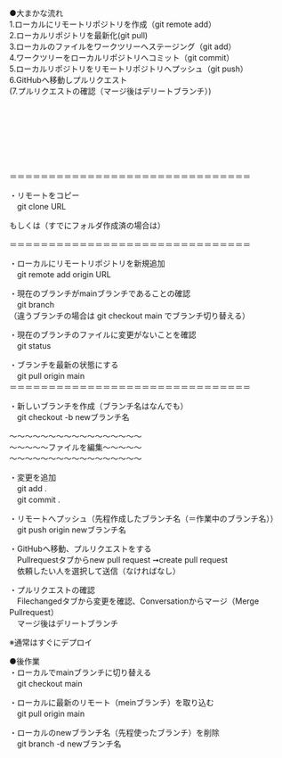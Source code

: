 ●大まかな流れ   
1.ローカルにリモートリポジトリを作成（git remote add）   <br>
2.ローカルリポジトリを最新化(git pull)   <br>
3.ローカルのファイルをワークツリーへステージング（git add）    　<br>
4.ワークツリーをローカルリポジトリへコミット（git commit）   <br>
5.ローカルリポジトリをリモートリポジトリへプッシュ（git push）    <br>
6.GitHubへ移動しプルリクエスト   <br>
(7.プルリクエストの確認（マージ後はデリートブランチ）)<br>

<br><br><br><br><br><br><br>
＝＝＝＝＝＝＝＝＝＝＝＝＝＝＝＝＝＝＝＝＝＝＝＝＝＝＝＝＝＝＝   


・リモートをコピー   
　git clone URL


もしくは（すでにフォルダ作成済の場合は）    

＝＝＝＝＝＝＝＝＝＝＝＝＝＝＝＝＝＝＝＝＝＝＝＝＝＝＝＝＝＝＝   

・ローカルにリモートリポジトリを新規追加    
　git remote add origin URL    

・現在のブランチがmainブランチであることの確認   
　git branch   
（違うブランチの場合は git checkout main でブランチ切り替える）   

・現在のブランチのファイルに変更がないことを確認    
　git status   

・ブランチを最新の状態にする    
　git pull origin main   
＝＝＝＝＝＝＝＝＝＝＝＝＝＝＝＝＝＝＝＝＝＝＝＝＝＝＝＝＝＝＝   

・新しいブランチを作成（ブランチ名はなんでも）   
　git checkout -b newブランチ名   

〜〜〜〜〜〜〜〜〜〜〜〜〜〜〜〜〜   
〜〜〜〜〜ファイルを編集〜〜〜〜〜   
〜〜〜〜〜〜〜〜〜〜〜〜〜〜〜〜〜   

・変更を追加    
　git add .    
　git commit .   

・リモートへプッシュ（先程作成したブランチ名（＝作業中のブランチ名））   
　git push origin newブランチ名   

・GitHubへ移動、プルリクエストをする   
　Pullrequestタブからnew pull request ➞create pull request   
　依頼したい人を選択して送信（なければなし）    

・プルリクエストの確認   
　Filechangedタブから変更を確認、Conversationからマージ（Merge Pullrequest）    
　マージ後はデリートブランチ    


※通常はすぐにデプロイ   


●後作業    
・ローカルでmainブランチに切り替える    
　git checkout main    

・ローカルに最新のリモート（meinブランチ）を取り込む    
　git pull origin main   

・ローカルのnewブランチ名（先程使ったブランチ）を削除    
　git branch -d newブランチ名   
